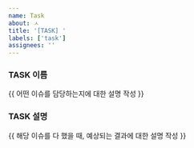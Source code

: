 ```yaml
---
name: Task
about: ㅅ
title: '[TASK] '
labels: ['task']
assignees: ''
---
```


### TASK 이름
{{ 어떤 이슈를 담당하는지에 대한 설명 작성 }}

### TASK 설명
 {{ 해당 이슈를 다 했을 때, 예상되는 결과에 대한 설명 작성 }}


